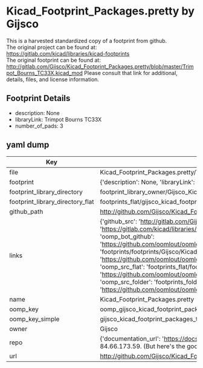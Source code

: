 # Kicad_Footprint_Packages.pretty by Gijsco  
This is a harvested standardized copy of a footprint from github.  
The original project can be found at:  
https://gitlab.com/kicad/libraries/kicad-footprints  
The original footprint can be found at:
http://gitlab.com/Gijsco/Kicad_Footprint_Packages.pretty/blob/master/Trimpot_Bourns_TC33X.kicad_mod
Please consult that link for additional, details, files, and license information.  
## Footprint Details
* description: None  
* libraryLink: Trimpot Bourns TC33X  
* number_of_pads: 3  
## yaml dump  
| Key | Value |  
| --- | --- |  
| file | Kicad_Footprint_Packages.pretty/Trimpot_Bourns_TC33X.kicad_mod |  
| footprint | {'description': None, 'libraryLink': 'Trimpot Bourns TC33X', 'number_of_pads': 3} |  
| footprint_library_directory | footprint_library_owner/Gijsco_Kicad_Footprint_Packages.pretty |  
| footprint_library_directory_flat | footprints_flat/gijsco_kicad_footprint_packages_trimpot_bourns_tc33x/working |  
| github_path | http://github.com/Gijsco/Kicad_Footprint_Packages.pretty/blob/master/Trimpot_Bourns_TC33X.kicad_mod |  
| links | {'github_src': 'http://gitlab.com/Gijsco/Kicad_Footprint_Packages.pretty/blob/master/Trimpot_Bourns_TC33X.kicad_mod', 'github_src_repo': 'https://gitlab.com/kicad/libraries/kicad-footprints', 'oomp_bot': 'footprints/gijsco_kicad_footprint_packages_trimpot_bourns_tc33x/working', 'oomp_bot_github': 'https://github.com/oomlout/oomlout_oomp_footprint_bot/tree/main/footprints/gijsco_kicad_footprint_packages_trimpot_bourns_tc33x/working', 'oomp_doc': 'footprints/footprints/Gijsco/Kicad_Footprint_Packages/Trimpot_Bourns_TC33X/working/', 'oomp_doc_github': 'https://github.com/oomlout/oomlout_oomp_footprint_doc/tree/main/footprints/footprints/Gijsco/Kicad_Footprint_Packages/Trimpot_Bourns_TC33X/working', 'oomp_src_flat': 'footprints_flat/footprints_flat/gijsco_kicad_footprint_packages_trimpot_bourns_tc33x/working', 'oomp_src_flat_github': 'https://github.com/oomlout/oomlout_oomp_footprint_src/tree/main/footprints_flat/gijsco_kicad_footprint_packages_trimpot_bourns_tc33x/working', 'oomp_src_folder': 'footprints_folder/footprints_folder/Gijsco/Kicad_Footprint_Packages/Trimpot_Bourns_TC33X/working', 'oomp_src_folder_github': 'https://github.com/oomlout/oomlout_oomp_footprint_src/tree/main/footprints_folder/Gijsco/Kicad_Footprint_Packages/Trimpot_Bourns_TC33X/working'} |  
| name | Kicad_Footprint_Packages.pretty |  
| oomp_key | oomp_gijsco_kicad_footprint_packages_trimpot_bourns_tc33x |  
| oomp_key_simple | gijsco_kicad_footprint_packages_trimpot_bourns_tc33x |  
| owner | Gijsco |  
| repo | {'documentation_url': 'https://docs.github.com/rest/overview/resources-in-the-rest-api#rate-limiting', 'message': "API rate limit exceeded for 84.66.173.59. (But here's the good news: Authenticated requests get a higher rate limit. Check out the documentation for more details.)"} |  
| url | http://github.com/Gijsco/Kicad_Footprint_Packages.pretty |  


